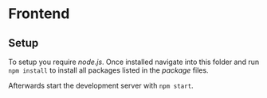 # Frontend

## Setup

To setup you require *node.js*. Once installed navigate into this folder
and run `npm install` to install all packages listed in the *package* files.

Afterwards start the development server with `npm start`.
